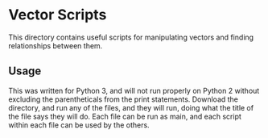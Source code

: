 # Vector Scripts
This directory contains useful scripts for manipulating vectors and finding relationships between them.

## Usage
This was written for Python 3, and will not run properly on Python 2 without excluding the parentheticals from the print statements.
Download the directory, and run any of the files, and they will run, doing what the title of the file says they will do. Each file can be run as main, and each script within each file can be used by the others.
